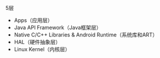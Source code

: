 5层

- Apps（应用层）
- Java API Framework（Java框架层）
- Native C/C++ Libraries & Android Runtime（系统库和ART）
- HAL（硬件抽象层）
- Linux Kernel（内核层）

